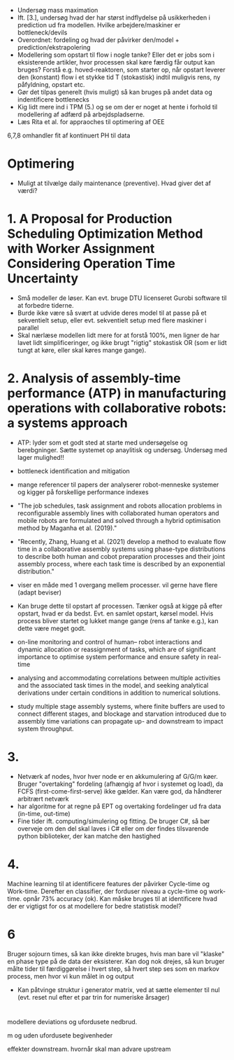 - Undersøg mass maximation
- Ift. [3.], undersøg hvad der har størst indflydelse på usikkerheden i prediction ud fra modellen. Hvilke arbejdere/maskiner er bottleneck/devils
- Overordnet: fordeling og hvad der påvirker den/model + prediction/ekstrapolering
- Modellering som opstart til flow i nogle tanke? Eller det er jobs som i eksisterende artikler, hvor processen skal køre færdig får output kan bruges? Forstå e.g. hoved-reaktoren, som starter op, når opstart leverer den (konstant) flow i et stykke tid T (stokastisk) indtil muligvis rens, ny påfyldning, opstart etc.
- Gør det tilpas generelt (hvis muligt) så kan bruges på andet data og indentificere bottlenecks
- Kig lidt mere ind i TPM (5.) og se om der er noget at hente i forhold til modellering af adfærd på arbejdspladserne.
- Læs Rita et al. for appraoches til optimering af OEE

6,7,8 omhandler fit af kontinuert PH til data

# Optimering
- Muligt at tilvælge daily maintenance (preventive). Hvad giver det af værdi?

# 1. A Proposal for Production Scheduling Optimization Method with Worker Assignment Considering Operation Time Uncertainty
- Små modeller de løser. Kan evt. bruge DTU licenseret Gurobi software til at forbedre tiderne.
- Burde ikke være så svært at udvide deres model til at passe på et sekventielt setup, eller evt. sekventielt setup med flere maskiner i parallel
- Skal nærlæse modellen lidt mere for at forstå 100%, men ligner de har lavet lidt simplificeringer, og ikke brugt "rigtig" stokastisk OR (som er lidt tungt at køre, eller skal køres mange gange).


# 2. Analysis of assembly-time performance (ATP) in manufacturing operations with collaborative robots: a systems approach
- ATP: lyder som et godt sted at starte med undersøgelse og berebgninger. Sætte systemet op anaylitisk og undersøg. Undersøg med lager mulighed!!
- bottleneck identification and mitigation
- mange referencer til papers der analyserer robot-menneske systemer og kigger på forskellige performance indexes
- "The job schedules, task assignment and robots allocation problems in reconfigurable assembly lines with collaborated human operators and mobile robots are formulated and solved through a hybrid optimisation method by Maganha et al. (2019)."
- "Recently, Zhang, Huang et al. (2021) develop a method to evaluate flow time in a collaborative assembly systems using phase-type distributions to describe both human and cobot preparation processes and their joint assembly process, where each task time is described by an exponential distribution."
- viser en måde med 1 overgang mellem processer. vil gerne have flere (adapt beviser)
- Kan bruge dette til opstart af processen. Tænker også at kigge på efter opstart, hvad er da bedst. Evt. en samlet opstart, kørsel model. Hvis process bliver startet og lukket mange gange (rens af tanke e.g.), kan dette være meget godt.

- on-line monitoring and control of human– robot interactions and dynamic allocation or reassignment of tasks, which are of significant importance to optimise system performance and ensure safety in real-time
- analysing and accommodating correlations between multiple activities and the associated task times in the model, and seeking analytical derivations under certain conditions in addition to numerical solutions.
- study multiple stage assembly systems, where finite buffers are used to connect different stages, and blockage and starvation introduced due to assembly time variations can propagate up- and downstream to impact system throughput.


# 3.
- Netværk af nodes, hvor hver node er en akkumulering af G/G/m køer. Bruger "overtaking" fordeling (afhængig af hvor i systemet og load), da FCFS (first-come-first-serve) ikke gælder. Kan være god, da håndterer arbitrært netværk
- har algoritme for at regne på EPT og overtaking fordelinger ud fra data (in-time, out-time)
- Fine tider ift. computing/simulering og fitting. De bruger C#, så bør overveje om den del skal laves i C# eller om der findes tilsvarende python biblioteker, der kan matche den hastighed

# 4.
Machine learning til at identificere features der påvirker Cycle-time og Work-time. Derefter en classifier, der forduser niveau a cycle-time og work-time. opnår 73% accuracy (ok). Kan måske bruges til at identificere hvad der er vigtigst for os at modellere for bedre statistisk model?


# 6
Bruger sojourn times, så kan ikke direkte bruges, hvis man bare vil "klaske" en phase type på de data der eksisterer. Kan dog nok drejes, så kun bruger målte tider til færdiggørelse i hvert step, så hvert step ses som en markov process, men hvor vi kun målet in og output
- Kan påtvinge struktur i generator matrix, ved at sætte elementer til nul (evt. reset nul efter et par trin for numeriske årsager)



#
modellere deviations og ufordusete nedbrud. 

m og uden ufordusete begivenheder

effekter downstream. hvornår skal man advare upstream
